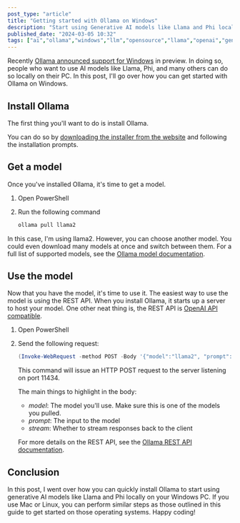 ```yaml
---
post_type: "article" 
title: "Getting started with Ollama on Windows"
description: "Start using Generative AI models like Llama and Phi locally on your Windows PC with Ollama"
published_date: "2024-03-05 10:32"
tags: ["ai","ollama","windows","llm","opensource","llama","openai","generativeai","genai"]
---
```


Recently [Ollama announced support for Windows](/feed/ollama-windows-preview) in preview. In doing so, people who want to use AI models like Llama, Phi, and many others can do so locally on their PC. In this post, I'll go over how you can get started with Ollama on Windows. 

## Install Ollama

The first thing you'll want to do is install Ollama.

You can do so by [downloading the installer from the website](https://ollama.com/download/windows) and following the installation prompts. 

## Get a model

Once you've installed Ollama, it's time to get a model.

1. Open PowerShell
1. Run the following command

    ```powershell
    ollama pull llama2
    ```

In this case, I'm using llama2. However, you can choose another model. You could even download many models at once and switch between them. For a full list of supported models, see the [Ollama model documentation](https://ollama.com/library).

## Use the model

Now that you have the model, it's time to use it. The easiest way to use the model is using the REST API. When you install Ollama, it starts up a server to host your model. One other neat thing is, the REST API is [OpenAI API compatible](https://ollama.com/blog/openai-compatibility).

1. Open PowerShell
1. Send the following request:

    ```powershell
    (Invoke-WebRequest -method POST -Body '{"model":"llama2", "prompt":"Why is the sky blue?", "stream": false}' -uri http://localhost:11434/api/generate ).Content | ConvertFrom-json
    ```

    This command will issue an HTTP POST request to the server listening on port 11434.

    The main things to highlight in the body:

    - *model*: The model you'll use. Make sure this is one of the models you pulled. 
    - *prompt*: The input to the model
    - *stream*: Whether to stream responses back to the client

    For more details on the REST API, see the [Ollama REST API documentation](https://github.com/ollama/ollama/blob/main/docs/api.md). 

## Conclusion

In this post, I went over how you can quickly install Ollama to start using generative AI models like Llama and Phi locally on your Windows PC. If you use Mac or Linux, you can perform similar steps as those outlined in this guide to get started on those operating systems. Happy coding! 